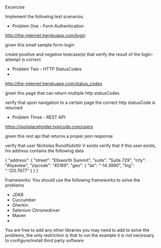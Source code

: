 Excercise

Implement the following test scenarios.

- Problem One - Form Authentication

http://the-internet.herokuapp.com/login

given this small sample form-login

create positive and negative testcase(s) that verify the result of the login-attempt is correct


- Problem Two - HTTP StatusCodes
- 
http://the-internet.herokuapp.com/status_codes

given this page that can return multiple http statusCodes

verify that upon navigation to a certain page the correct http statusCode is returned

- Problem Three - REST API

https://jsonplaceholder.typicode.com/users

given this rest api that returns a proper json response

verify that user Nicholas Runolfsdottir V exists
verify that if this user exists, his address contains the following data

{
	"address": {
		"street": "Ellsworth Summit",
		"suite": "Suite 729",
		"city": "Aliyaview",
		"zipcode": "45169",
		"geo": {
			"lat": "-14.3990",
			"lng": "-120.7677"
		}
	}
}


Frameworks:
You should use the following frameworks to solve the problems

- JDK8
- Cuccumber
- Gherkin
- Selenium Chromedriver
- Maven
- 
You are free to add any other libraries you may need to add to solve the problems, the only restriction is that to run the example it is not necessary to configure/install third party software
